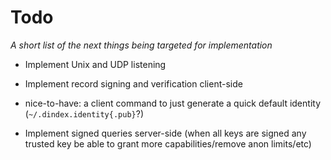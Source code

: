 # Todo

_A short list of the next things being targeted for implementation_
 
 - Implement Unix and UDP listening

 - Implement record signing and verification client-side
  - nice-to-have: a client command to just generate a quick default identity (`~/.dindex.identity{.pub}`?)

 - Implement signed queries server-side (when all keys are signed any trusted key be able to grant more capabilities/remove anon limits/etc)


